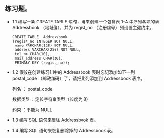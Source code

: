 ## 练习题。
- 1.1 编写一条 CREATE TABLE 语句，用来创建一个包含表 1-A 中所列各项的表 Addressbook （地址簿），并为 regist_no （注册编号）列设置主键约束。
  ```
  CREATE TABLE 	Addressbook
  (regist_no INTEGER NOT NULL,
   name VARCHAR(128) NOT NULL,
   address VARCHAR(256) NOT NULL,
   tel_no CHAR(10),
   mail_address CHAR(20),
   PRIMARY KEY (regist_no));
   ```
- 1.2 假设在创建练习1.1中的 Addressbook 表时忘记添加如下一列 postal_code （邮政编码）了，请把此列添加到 Addressbook 表中。

  列名 ： postal_code

  数据类型 ：定长字符串类型（长度为 8）

  约束 ：不能为 NULL
  
 - 1.3 编写 SQL 语句来删除 Addressbook 表。
 - 1.4 编写 SQL 语句来恢复删除掉的 Addressbook 表。
